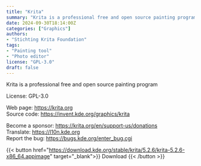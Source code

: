 ```yaml
---
title: "Krita"
summary: "Krita is a professional free and open source painting program"
date: 2024-09-30T18:14:00Z
categories: ["Graphics"]
authors:
- "Stichting Krita Foundation"
tags: 
- "Painting tool"
- "Photo editor"
license: "GPL-3.0"
draft: false
---
```


Krita is a professional free and open source painting program

License: GPL-3.0

Web page: <https://krita.org>  
Source code: <https://invent.kde.org/graphics/krita>  

Become a sponsor: <https://krita.org/en/support-us/donations>  
Translate: <https://l10n.kde.org>  
Report the bug: <https://bugs.kde.org/enter_bug.cgi>  

{{< button href="https://download.kde.org/stable/krita/5.2.6/krita-5.2.6-x86_64.appimage" target="_blank">}}
Download
{{< /button >}}